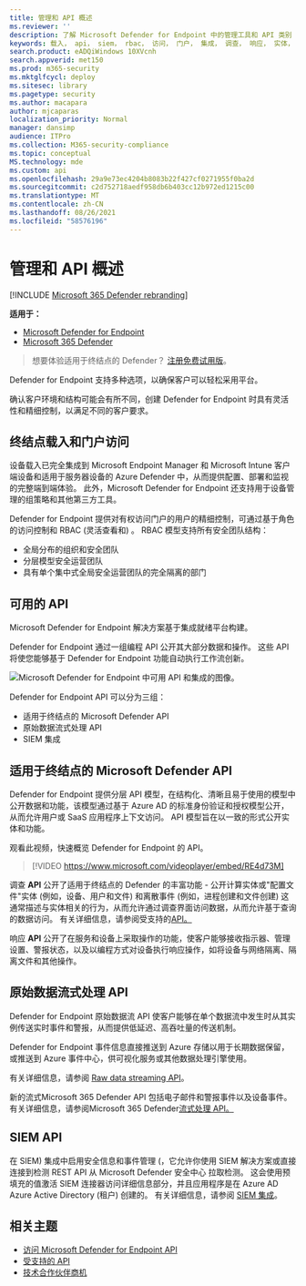 ```yaml
---
title: 管理和 API 概述
ms.reviewer: ''
description: 了解 Microsoft Defender for Endpoint 中的管理工具和 API 类别
keywords: 载入， api， siem， rbac， 访问， 门户， 集成， 调查， 响应， 实体， 实体， 用户上下文， 应用程序上下文， 流
search.product: eADQiWindows 10XVcnh
search.appverid: met150
ms.prod: m365-security
ms.mktglfcycl: deploy
ms.sitesec: library
ms.pagetype: security
ms.author: macapara
author: mjcaparas
localization_priority: Normal
manager: dansimp
audience: ITPro
ms.collection: M365-security-compliance
ms.topic: conceptual
MS.technology: mde
ms.custom: api
ms.openlocfilehash: 29a9e73ec4204b8083b22f427cf0271955f0ba2d
ms.sourcegitcommit: c2d752718aedf958db6b403cc12b972ed1215c00
ms.translationtype: MT
ms.contentlocale: zh-CN
ms.lasthandoff: 08/26/2021
ms.locfileid: "58576196"
---
```

# <a name="overview-of-management-and-apis"></a>管理和 API 概述

[!INCLUDE [Microsoft 365 Defender rebranding](../../includes/microsoft-defender.md)]

**适用于：**
- [Microsoft Defender for Endpoint](https://go.microsoft.com/fwlink/p/?linkid=2154037)
- [Microsoft 365 Defender](https://go.microsoft.com/fwlink/?linkid=2118804)

> 想要体验适用于终结点的 Defender？ [注册免费试用版](https://signup.microsoft.com/create-account/signup?products=7f379fee-c4f9-4278-b0a1-e4c8c2fcdf7e&ru=https://aka.ms/MDEp2OpenTrial?ocid=docs-mgt-apis-abovefoldlink)。


Defender for Endpoint 支持多种选项，以确保客户可以轻松采用平台。

确认客户环境和结构可能会有所不同，创建 Defender for Endpoint 时具有灵活性和精细控制，以满足不同的客户要求。

## <a name="endpoint-onboarding-and-portal-access"></a>终结点载入和门户访问

设备载入已完全集成到 Microsoft Endpoint Manager 和 Microsoft Intune 客户端设备和适用于服务器设备的 Azure Defender 中，从而提供配置、部署和监视的完整端到端体验。 此外，Microsoft Defender for Endpoint 还支持用于设备管理的组策略和其他第三方工具。

Defender for Endpoint 提供对有权访问门户的用户的精细控制，可通过基于角色的访问控制和 RBAC (灵活查看和) 。 RBAC 模型支持所有安全团队结构：

- 全局分布的组织和安全团队
- 分层模型安全运营团队
- 具有单个集中式全局安全运营团队的完全隔离的部门

## <a name="available-apis"></a>可用的 API
Microsoft Defender for Endpoint 解决方案基于集成就绪平台构建。

Defender for Endpoint 通过一组编程 API 公开其大部分数据和操作。 这些 API 将使您能够基于 Defender for Endpoint 功能自动执行工作流创新。

![Microsoft Defender for Endpoint 中可用 API 和集成的图像。](images/mdatp-apis.png)

Defender for Endpoint API 可以分为三组：

- 适用于终结点的 Microsoft Defender API
- 原始数据流式处理 API
- SIEM 集成

## <a name="microsoft-defender-for-endpoint-apis"></a>适用于终结点的 Microsoft Defender API

Defender for Endpoint 提供分层 API 模型，在结构化、清晰且易于使用的模型中公开数据和功能，该模型通过基于 Azure AD 的标准身份验证和授权模型公开，从而允许用户或 SaaS 应用程序上下文访问。 API 模型旨在以一致的形式公开实体和功能。

观看此视频，快速概览 Defender for Endpoint 的 API。
>[!VIDEO https://www.microsoft.com/videoplayer/embed/RE4d73M]

调查 **API** 公开了适用于终结点的 Defender 的丰富功能 - 公开计算实体或"配置文件"实体 (例如，设备、用户和文件) 和离散事件 (例如，进程创建和文件创建) 这通常描述与实体相关的行为，从而允许通过调查界面访问数据，从而允许基于查询的数据访问。 有关详细信息，请参阅受支持的[API。](exposed-apis-list.md)

响应 **API** 公开了在服务和设备上采取操作的功能，使客户能够接收指示器、管理设置、警报状态，以及以编程方式对设备执行响应操作，如将设备与网络隔离、隔离文件和其他操作。

## <a name="raw-data-streaming-api"></a>原始数据流式处理 API

Defender for Endpoint 原始数据流 API 使客户能够在单个数据流中发生时从其实例传送实时事件和警报，从而提供低延迟、高吞吐量的传送机制。

Defender for Endpoint 事件信息直接推送到 Azure 存储以用于长期数据保留，或推送到 Azure 事件中心，供可视化服务或其他数据处理引擎使用。

有关详细信息，请参阅 [Raw data streaming API](raw-data-export.md)。

新的流式Microsoft 365 Defender API 包括电子邮件和警报事件以及设备事件。
有关详细信息，请参阅Microsoft 365 Defender[流式处理 API。](../defender/streaming-api.md)

## <a name="siem-api"></a>SIEM API

在 SIEM) 集成中启用安全信息和事件管理 (，它允许你使用 SIEM 解决方案或直接连接到检测 REST API 从 Microsoft Defender 安全中心 拉取检测。 这会使用预填充的值激活 SIEM 连接器访问详细信息部分，并且应用程序是在 Azure AD Azure Active Directory (租户) 创建的。 有关详细信息，请参阅 [SIEM 集成](enable-siem-integration.md)。

## <a name="related-topics"></a>相关主题

- [访问 Microsoft Defender for Endpoint API](apis-intro.md)
- [受支持的 API](exposed-apis-list.md)
- [技术合作伙伴商机](partner-integration.md)